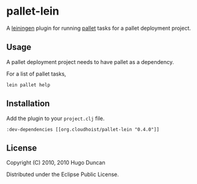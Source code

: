 # pallet-lein

A [leiningen](http://github.com/technomancy/leiningen) plugin for running
[pallet](http://github.com/hugoduncan/pallet) tasks for a pallet deployment
project.

## Usage

A pallet deployment project needs to have pallet as a dependency.

For a list of pallet tasks,

    lein pallet help


## Installation

Add the plugin to your `project.clj` file.

    :dev-dependencies [[org.cloudhoist/pallet-lein "0.4.0"]]

## License

Copyright (C) 2010, 2010 Hugo Duncan

Distributed under the Eclipse Public License.

